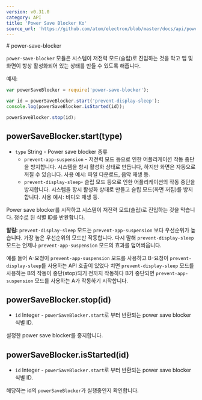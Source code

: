 ```yaml
---
version: v0.31.0
category: API
title: 'Power Save Blocker Ko'
source_url: 'https://github.com/atom/electron/blob/master/docs/api/power-save-blocker-ko.md'
---
```


﻿# power-save-blocker

`power-save-blocker` 모듈은 시스템이 저전력 모드(슬립)로 진입하는 것을 막고 앱 및 화면이 항상 활성화되어 있는 상태를 만들 수 있도록 해줍니다.

예제:

```javascript
var powerSaveBlocker = require('power-save-blocker');

var id = powerSaveBlocker.start('prevent-display-sleep');
console.log(powerSaveBlocker.isStarted(id));

powerSaveBlocker.stop(id);
```

## powerSaveBlocker.start(type)

* `type` String - Power save blocker 종류
  * `prevent-app-suspension` - 저전력 모드 등으로 인한 어플리케이션 작동 중단을 방지합니다.
    시스템을 항시 활성화 상태로 만듭니다, 하지만 화면은 자동으로 꺼질 수 있습니다.  사용 예시: 파일 다운로드, 음악 재생 등.
  * `prevent-display-sleep`- 슬립 모드 등으로 인한 어플리케이션의 작동 중단을 방지합니다.
    시스템을 항시 활성화 상태로 만들고 슬립 모드(화면 꺼짐)를 방지합니다.  사용 예시: 비디오 재생 등.

Power save blocker를 시작하고 시스템이 저전력 모드(슬립)로 진입하는 것을 막습니다. 정수로 된 식별 ID를 반환합니다.

**알림:**
`prevent-display-sleep` 모드는 `prevent-app-suspension` 보다 우선순위가 높습니다.
가장 높은 우선순위의 모드만 작동합니다. 다시 말해 `prevent-display-sleep` 모드는 언제나 `prevent-app-suspension` 모드의 효과를 덮어씌웁니다.

예를 들어 A-요청이 `prevent-app-suspension` 모드를 사용하고 B-요청이 `prevent-display-sleep`를 사용하는 API 호출이 있었다 치면
`prevent-display-sleep` 모드를 사용하는 B의 작동이 중단(stop)되기 전까지 작동하다 B가 중단되면 `prevent-app-suspension` 모드를 사용하는 A가 작동하기 시작합니다.

## powerSaveBlocker.stop(id)

* `id` Integer - `powerSaveBlocker.start`로 부터 반환되는 power save blocker 식별 ID.

설정한 power save blocker를 중지합니다.

## powerSaveBlocker.isStarted(id)

* `id` Integer - `powerSaveBlocker.start`로 부터 반환되는 power save blocker 식별 ID.

해당하는 id의 `powerSaveBlocker`가 실행중인지 확인합니다.
